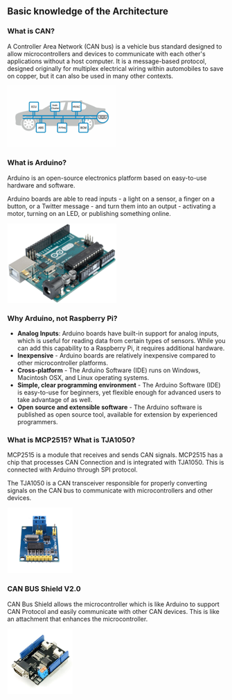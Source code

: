 ## Basic knowledge of the Architecture
### What is CAN?
A Controller Area Network (CAN bus) is a vehicle bus standard designed to allow microcontrollers and devices to communicate with each other's applications without a host computer. It is a message-based protocol, designed originally for multiplex electrical wiring within automobiles to save on copper, but it can also be used in many other contexts.

<img src="imgs/CAN.png" alt="CAN" width="50%" height="50%">

### What is Arduino?
Arduino is an open-source electronics platform based on easy-to-use hardware and software.

Arduino boards are able to read inputs - a light on a sensor, a finger on a button, or a Twitter message - and turn them into an output - activating a motor, turning on an LED, or publishing something online.

<img src="imgs/Arduino.png" alt="CAN" width="50%" height="50%">

### Why Arduino, not Raspberry Pi?

- **Analog Inputs**: Arduino boards have built-in support for analog inputs, which is useful for reading data from certain types of sensors. While you can add this capability to a Raspberry Pi, it requires additional hardware.
- **Inexpensive** - Arduino boards are relatively inexpensive compared to other microcontroller platforms.
- **Cross-platform** - The Arduino Software (IDE) runs on Windows, Macintosh OSX, and Linux operating systems.
- **Simple, clear programming environment** - The Arduino Software (IDE) is easy-to-use for beginners, yet flexible enough for advanced users to take advantage of as well.
- **Open source and extensible software** - The Arduino software is published as open source tool, available for extension by experienced programmers.

### What is MCP2515? What is TJA1050?

MCP2515 is a module that receives and sends CAN signals. MCP2515 has a chip that processes CAN Connection and is integrated with TJA1050. This is connected with Arduino through SPI protocol.

The TJA1050 is a CAN transceiver responsible for properly converting signals on the CAN bus to communicate with microcontrollers and other devices.

<img src="imgs/MCP2515.png" alt="CAN" width="30%" height="30%">

### ****CAN BUS Shield V2.0****

CAN Bus Shield allows the microcontroller which is like Arduino to support CAN Protocol and easily communicate with other CAN devices. This is like an attachment that enhances the microcontroller.

<img src="imgs/CAN_BUS_Shieldv2.png" alt="CAN" width="30%" height="**30**%">
